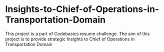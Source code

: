 # Insights-to-Chief-of-Operations-in-Transportation-Domain
This project is a part of Codebasics resume challenge. The aim of this project is to provide strategic Insights to Chief of Operations in Transportation Domain
